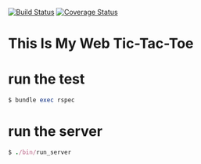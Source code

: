 [![Build Status](https://travis-ci.org/fabientownsend/ruby-web-tic-tac-toe.svg?branch=master)](https://travis-ci.org/fabientownsend/ruby-web-tic-tac-toe)
[![Coverage Status](https://coveralls.io/repos/github/fabientownsend/ruby-web-tic-tac-toe/badge.svg?branch=master)](https://coveralls.io/github/fabientownsend/ruby-web-tic-tac-toe?branch=master)

# This Is My Web Tic-Tac-Toe

# run the test
``` ruby
$ bundle exec rspec
```

# run the server
``` ruby
$ ./bin/run_server
```
